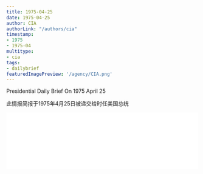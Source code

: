 ```yaml
---
title: 1975-04-25
date: 1975-04-25
author: CIA 
authorLink: "/authors/cia"
timestamp: 
- 1975
- 1975-04
multitype: 
- cia
tags: 
- dailybrief
featuredImagePreview: '/agency/CIA.png'
---
```



Presidential Daily Brief On 1975 April 25

此情报简报于1975年4月25日被递交给时任美国总统

<!--more-->





<div id="over" style="width:100%; overflow:hidden"> <iframe id="sFrame" name="sFrame" frameborder="no" border="0"  allowfullscreen marginwidth="0" scrolling="no" src = " /CIA/1975-04-25.html "  style = " position:absulute; width: 806px; top: 300;" > </iframe> </div>